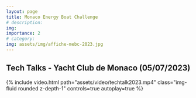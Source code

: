 ```yaml
---
layout: page
title: Monaco Energy Boat Challenge
# description: 
img:
importance: 2
# category: 
img: assets/img/affiche-mebc-2023.jpg
---
```


## Tech Talks - Yacht Club de Monaco (05/07/2023)
{% include video.html path="assets/video/techtalk2023.mp4" class="img-fluid rounded z-depth-1" controls=true autoplay=true %}